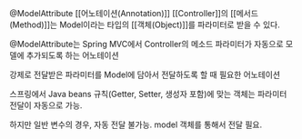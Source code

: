 
@ModelAttribute [[어노테이션(Annotation)]]
[[Controller]]의 [[메서드(Method)]]는 Model이라는 타입의 [[객체(Object)]]를 파라미터로 받을 수 있다.

@ModelAttribute는 Spring MVC에서 Controller의 메소드 파라미터가 자동으로 모델에 추가되도록 하는 어노테이션

강제로 전달받은 파라미터를 Model에 담아서 전달하도록 할 때 필요한 어노테이션

스프링에서 Java beans 규칙(Getter, Setter, 생성자 포함)에 맞는 객체는 파라미터 전달이 자동으로 가능.

하지만 일반 변수의 경우, 자동 전달 불가능. model 객체를 통해서 전달 필요.